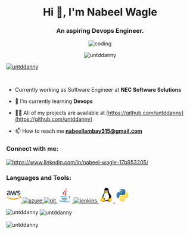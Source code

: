 <h1 align="center">Hi 👋, I'm Nabeel Wagle</h1>
<h3 align="center">An aspiring Devops Engineer.</h3>
<div align="center">
    <img alt="coding" width="400" src="autodevops-dribbble-gif.gif">
</div>
<p align="center">
    <img src="https://komarev.com/ghpvc/?username=untddanny&label=Profile%20views&color=0e75b6&style=flat" alt="untddanny" />
</p>

<p align="left"> <a href="https://github.com/ryo-ma/github-profile-trophy"><img src="https://github-profile-trophy.vercel.app/?username=untddanny" alt="untddanny" /></a> </p>

<p align="left"> <a href="https://twitter.com/" target="blank"><img src="https://img.shields.io/twitter/follow/?logo=twitter&style=for-the-badge" alt="" /></a> </p>

- Currently working as Software Engineer at **NEC Software Solutions**

- 🌱 I’m currently learning **Devops**

- 👨‍💻 All of my projects are available at [https://github.com/untddanny](https://github.com/untddanny)

- 📫 How to reach me **nabeellambay315@gmail.com**

<h3 align="left">Connect with me:</h3>
<p align="left">
<a href="https://www.linkedin.com/in/nabeel-wagle-17b953205/" target="blank"><img align="center" src="https://raw.githubusercontent.com/rahuldkjain/github-profile-readme-generator/master/src/images/icons/Social/linked-in-alt.svg" alt="https://www.linkedin.com/in/nabeel-wagle-17b953205/" height="30" width="40" /></a>
</p>

<h3 align="left">Languages and Tools:</h3>
<p align="left"> <a href="https://aws.amazon.com" target="_blank" rel="noreferrer"> <img src="https://raw.githubusercontent.com/devicons/devicon/master/icons/amazonwebservices/amazonwebservices-original-wordmark.svg" alt="aws" width="40" height="40"/> </a> <a href="https://azure.microsoft.com/en-in/" target="_blank" rel="noreferrer"> <img src="https://www.vectorlogo.zone/logos/microsoft_azure/microsoft_azure-icon.svg" alt="azure" width="40" height="40"/> </a> <a href="https://git-scm.com/" target="_blank" rel="noreferrer"> <img src="https://www.vectorlogo.zone/logos/git-scm/git-scm-icon.svg" alt="git" width="40" height="40"/> </a> <a href="https://www.java.com" target="_blank" rel="noreferrer"> <img src="https://raw.githubusercontent.com/devicons/devicon/master/icons/java/java-original.svg" alt="java" width="40" height="40"/> </a> <a href="https://www.jenkins.io" target="_blank" rel="noreferrer"> <img src="https://www.vectorlogo.zone/logos/jenkins/jenkins-icon.svg" alt="jenkins" width="40" height="40"/> </a> <a href="https://www.linux.org/" target="_blank" rel="noreferrer"> <img src="https://raw.githubusercontent.com/devicons/devicon/master/icons/linux/linux-original.svg" alt="linux" width="40" height="40"/> </a> <a href="https://www.python.org" target="_blank" rel="noreferrer"> <img src="https://raw.githubusercontent.com/devicons/devicon/master/icons/python/python-original.svg" alt="python" width="40" height="40"/> </a> </p>

<p><img align="left" src="https://github-readme-stats.vercel.app/api/top-langs?username=untddanny&show_icons=true&locale=en&layout=compact" alt="untddanny" /></p>

<p>&nbsp;<img align="center" src="https://github-readme-stats.vercel.app/api?username=untddanny&show_icons=true&locale=en" alt="untddanny" /></p>

<p><img align="center" src="https://github-readme-streak-stats.herokuapp.com/?user=untddanny&" alt="untddanny" /></p>
